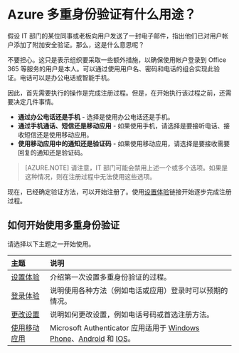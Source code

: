 <properties
    pageTitle="双重验证入门 | Azure"
    description="Azure 多重身份验证页有助于最终用户开始使用 Azure 多重身份验证。"
    services="multi-factor-authentication"
    documentationcenter=""
    author="kgremban"
    manager="femila"
    editor="curtland" />

<tags
    ms.assetid="e02cc045-2ac0-41ff-b07f-e9255e320383"
    ms.service="multi-factor-authentication"
    ms.workload="identity"
    ms.tgt_pltfrm="na"
    ms.devlang="na"
    ms.topic="article"
    ms.date="12/15/2016"
    wacn.date="02/20/2017"
    ms.author="kgremban" />  


# Azure 多重身份验证有什么用途？
假设 IT 部门的某位同事或老板向用户发送了一封电子邮件，指出他们已对用户帐户添加了附加安全验证。那么，这是什么意思呢？

不要担心。这只是表示组织要采取一些额外措施，以确保使用帐户登录到 Office 365 等服务的用户是本人。可以通过使用用户名、密码和电话的组合实现此验证。电话可以是办公电话或智能手机。

因此，首先需要执行的操作是完成注册过程。但是，在开始执行该过程之前，还需要决定几件事情。

- **通过办公电话还是手机** - 选择是使用办公电话还是手机。
- **通过手机通话、短信还是移动应用** - 如果使用手机，请选择是要接听电话、接收短信还是使用移动应用。
- **使用移动应用中的通知还是验证码** - 如果使用移动应用，请选择是要接收需要回复的通知还是验证码。

> [AZURE.NOTE]
请注意，IT 部门可能会禁用上述一个或多个选项。如果是这种情况，则在注册过程中无法使用这些选项。

现在，已经确定验证方法，可以开始注册了。使用[设置体验](/documentation/articles/multi-factor-authentication-end-user-first-time/)链接开始逐步完成注册过程。

## 如何开始使用多重身份验证
请选择以下主题之一开始使用。

| 主题 | 说明 |
|:--- |:--- |
| [设置体验](/documentation/articles/multi-factor-authentication-end-user-first-time/) |介绍第一次设置多重身份验证的过程。 |
| [登录体验](/documentation/articles/multi-factor-authentication-end-user-signin/) |说明使用各种方法（例如电话或应用）登录时可以预期的情况。 |
| [更改设置](/documentation/articles/multi-factor-authentication-end-user-manage-settings/) |说明如何更改设置，例如电话号码或首选注册方法。 |
| [使用移动应用](/documentation/articles/microsoft-authenticator-app-how-to/) |Microsoft Authenticator 应用适用于 [Windows Phone](http://go.microsoft.com/fwlink/?Linkid=825071)、[Android](http://go.microsoft.com/fwlink/?Linkid=825072) 和 [IOS](http://go.microsoft.com/fwlink/?Linkid=825073)。 |

<!---HONumber=Mooncake_0213_2017-->
<!--Update_Description: wording update-->